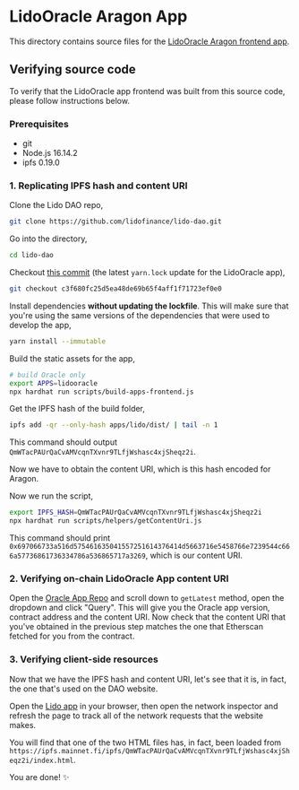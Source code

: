 # LidoOracle Aragon App

This directory contains source files for the [LidoOracle Aragon frontend app](https://mainnet.lido.fi/#/lido-dao/0x442af784a788a5bd6f42a01ebe9f287a871243fb/).

## Verifying source code

To verify that the LidoOracle app frontend was built from this source code, please follow instructions below.

### Prerequisites

- git
- Node.js 16.14.2
- ipfs 0.19.0

### 1. Replicating IPFS hash and content URI

Clone the Lido DAO repo,

```bash
git clone https://github.com/lidofinance/lido-dao.git
```

Go into the directory,

```bash
cd lido-dao
```

Checkout [this commit](https://github.com/lidofinance/lido-dao/commit/c3f680fc25d5ea48de69b65f4aff1f71723ef0e0) (the latest `yarn.lock` update for the LidoOracle app),

```bash
git checkout c3f680fc25d5ea48de69b65f4aff1f71723ef0e0
```

Install dependencies **without updating the lockfile**. This will make sure that you're using the same versions of the dependencies that were used to develop the app,

```bash
yarn install --immutable
```

Build the static assets for the app,

```bash
# build Oracle only
export APPS=lidooracle
npx hardhat run scripts/build-apps-frontend.js
```

Get the IPFS hash of the build folder,

```bash
ipfs add -qr --only-hash apps/lido/dist/ | tail -n 1
```


This command should output `QmWTacPAUrQaCvAMVcqnTXvnr9TLfjWshasc4xjSheqz2i`.


Now we have to obtain the content URI, which is this hash encoded for Aragon.

Now we run the script,

```bash
export IPFS_HASH=QmWTacPAUrQaCvAMVcqnTXvnr9TLfjWshasc4xjSheqz2i
npx hardhat run scripts/helpers/getContentUri.js
```

This command should print `0x697066733a516d575461635041557251614376414d5663716e5458766e7239544c666a57736861736334786a536865717a3269`, which is our content URI.

### 2. Verifying on-chain LidoOracle App content URI

Open the [Oracle App Repo](https://etherscan.io/address/0xF9339DE629973c60c4d2b76749c81E6F40960E3A#readProxyContract) and scroll down to `getLatest` method, open the dropdown and click "Query". This will give you the Oracle app version, contract address and the content URI. Now check that the content URI that you've obtained in the previous step matches the one that Etherscan fetched for you from the contract.  

### 3. Verifying client-side resources

Now that we have the IPFS hash and content URI, let's see that it is, in fact, the one that's used on the DAO website.

Open the [Lido app](https://mainnet.lido.fi/#/lido-dao/0x442af784a788a5bd6f42a01ebe9f287a871243fb/) in your browser, then open the network inspector and refresh the page to track all of the network requests that the website makes.

You will find that one of the two HTML files has, in fact, been loaded from `https://ipfs.mainnet.fi/ipfs/QmWTacPAUrQaCvAMVcqnTXvnr9TLfjWshasc4xjSheqz2i/index.html`.

You are done! ✨
